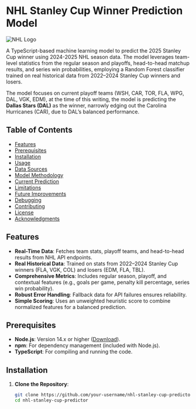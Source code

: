 # NHL Stanley Cup Winner Prediction Model

![NHL Logo](https://media.d3.nhle.com/image/private/t_q-best/prd/assets/nhl/logos/nhl_shield_wm_on_dark_fqkbph)

A TypeScript-based machine learning model to predict the 2025 Stanley Cup winner using 2024-2025 NHL season data. The model leverages team-level statistics from the regular season and playoffs, head-to-head matchup results, and series win probabilities, employing a Random Forest classifier trained on real historical data from 2022–2024 Stanley Cup winners and losers.

The model focuses on current playoff teams (WSH, CAR, TOR, FLA, WPG, DAL, VGK, EDM), at the time of this writing, the model is predicting the **Dallas Stars (DAL)** as the winner, narrowly edging out the Carolina Hurricanes (CAR), due to DAL’s balanced performance.

## Table of Contents

- [Features](#features)
- [Prerequisites](#prerequisites)
- [Installation](#installation)
- [Usage](#usage)
- [Data Sources](#data-sources)
- [Model Methodology](#model-methodology)
- [Current Prediction](#current-prediction)
- [Limitations](#limitations)
- [Future Improvements](#future-improvements)
- [Debugging](#debugging)
- [Contributing](#contributing)
- [License](#license)
- [Acknowledgments](#acknowledgments)

## Features

- **Real-Time Data**: Fetches team stats, playoff teams, and head-to-head results from NHL API endpoints.
- **Real Historical Data**: Trained on stats from 2022–2024 Stanley Cup winners (FLA, VGK, COL) and losers (EDM, FLA, TBL).
- **Comprehensive Metrics**: Includes regular season, playoff, and contextual features (e.g., goals per game, penalty kill percentage, series win probability).
- **Robust Error Handling**: Fallback data for API failures ensures reliability.
- **Simple Scoring**: Uses an unweighted heuristic score to combine normalized features for a balanced prediction.

## Prerequisites

- **Node.js**: Version 14.x or higher ([Download](https://nodejs.org/)).
- **npm**: For dependency management (included with Node.js).
- **TypeScript**: For compiling and running the code.

## Installation

1. **Clone the Repository**:
   ```bash
   git clone https://github.com/your-username/nhl-stanley-cup-predictor.git
   cd nhl-stanley-cup-predictor